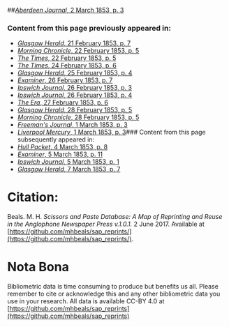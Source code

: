 ##[*Aberdeen Journal*, 2 March 1853, p. 3](https://mhbeals.github.io/sap_html/Aberdeen-Journal/Aberdeen-Journal-2-March-1853-p-3)

### Content from this page previously appeared in:
+ [*Glasgow Herald*, 21 February 1853, p. 7](https://mhbeals.github.io/sap_html/Glasgow-Herald/Glasgow-Herald-21-February-1853-p-7)
+ [*Morning Chronicle*, 22 February 1853, p. 5](https://mhbeals.github.io/sap_html/Morning-Chronicle/Morning-Chronicle-22-February-1853-p-5)
+ [*The Times*, 22 February 1853, p. 5](https://mhbeals.github.io/sap_html/The-Times/The-Times-22-February-1853-p-5)
+ [*The Times*, 24 February 1853, p. 6](https://mhbeals.github.io/sap_html/The-Times/The-Times-24-February-1853-p-6)
+ [*Glasgow Herald*, 25 February 1853, p. 4](https://mhbeals.github.io/sap_html/Glasgow-Herald/Glasgow-Herald-25-February-1853-p-4)
+ [*Examiner*, 26 February 1853, p. 7](https://mhbeals.github.io/sap_html/Examiner/Examiner-26-February-1853-p-7)
+ [*Ipswich Journal*, 26 February 1853, p. 3](https://mhbeals.github.io/sap_html/Ipswich-Journal/Ipswich-Journal-26-February-1853-p-3)
+ [*Ipswich Journal*, 26 February 1853, p. 4](https://mhbeals.github.io/sap_html/Ipswich-Journal/Ipswich-Journal-26-February-1853-p-4)
+ [*The Era*, 27 February 1853, p. 6](https://mhbeals.github.io/sap_html/The-Era/The-Era-27-February-1853-p-6)
+ [*Glasgow Herald*, 28 February 1853, p. 5](https://mhbeals.github.io/sap_html/Glasgow-Herald/Glasgow-Herald-28-February-1853-p-5)
+ [*Morning Chronicle*, 28 February 1853, p. 5](https://mhbeals.github.io/sap_html/Morning-Chronicle/Morning-Chronicle-28-February-1853-p-5)
+ [*Freeman's Journal*, 1 March 1853, p. 3](https://mhbeals.github.io/sap_html/Freeman's-Journal/Freeman's-Journal-1-March-1853-p-3)
+ [*Liverpool Mercury*, 1 March 1853, p. 3](https://mhbeals.github.io/sap_html/Liverpool-Mercury/Liverpool-Mercury-1-March-1853-p-3)### Content from this page subsequently appeared in:
+ [*Hull Packet*, 4 March 1853, p. 8](https://mhbeals.github.io/sap_html/Hull-Packet/Hull-Packet-4-March-1853-p-8)
+ [*Examiner*, 5 March 1853, p. 11](https://mhbeals.github.io/sap_html/Examiner/Examiner-5-March-1853-p-11)
+ [*Ipswich Journal*, 5 March 1853, p. 1](https://mhbeals.github.io/sap_html/Ipswich-Journal/Ipswich-Journal-5-March-1853-p-1)
+ [*Glasgow Herald*, 7 March 1853, p. 7](https://mhbeals.github.io/sap_html/Glasgow-Herald/Glasgow-Herald-7-March-1853-p-7)
                    
# Citation: 

Beals. M. H. *Scissors and Paste Database: A Map of Reprinting and Reuse in the Anglophone Newspaper Press v.1.0.1.* 2 June 2017. Available at [https://github.com/mhbeals/sap_reprints/](https://github.com/mhbeals/sap_reprints/). 
                    
# Nota Bona

Bibliometric data is time consuming to produce but benefits us all. Please remember to cite or acknowledge this and any other bibliometric data you use in your research. All data is available CC-BY 4.0 at [https://github.com/mhbeals/sap_reprints](https://github.com/mhbeals/sap_reprints)